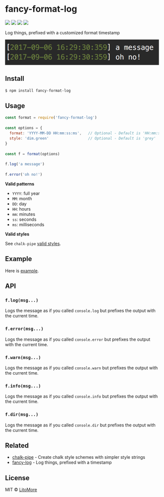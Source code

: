 # fancy-format-log

[![](https://img.shields.io/travis/LitoMore/fancy-format-log/master.svg)](https://travis-ci.org/LitoMore/fancy-format-log)
[![](https://img.shields.io/npm/v/fancy-format-log.svg)](https://www.npmjs.com/package/fancy-format-log)
[![](https://img.shields.io/npm/l/fancy-format-log.svg)](https://github.com/LitoMore/fancy-format-log/blob/master/LICENSE)
[![](https://img.shields.io/badge/code_style-standard-brightgreen.svg)](https://standardjs.com)

Log things, prefixed with a customized format timestamp

![](https://raw.githubusercontent.com/LitoMore/fancy-format-log/master/screenshot.png)

## Install

```bash
$ npm install fancy-format-log
```

## Usage

```javascript
const format = require('fancy-format-log')

const options = {
  format: 'YYYY-MM-DD HH:mm:ss:ms',   // Optional - Default is 'HH:mm:ss'
  style: 'dim.green'                  // Optional - Default is 'grey'
}

const f = format(options)

f.log('a message')

f.error('oh no!')
```

**Valid patterns**

- `YYYY`: full year
- `MM`: month
- `DD`: day
- `HH`: hours
- `mm`: minutes
- `ss`: seconds
- `ms`: milliseconds

**Valid styles**

See `chalk-pipe` [valid styles](https://github.com/LitoMore/chalk-pipe#valid-styles).

## Example

Here is [example](https://github.com/LitoMore/fancy-format-log/blob/master/example.js).

## API

### `f.log(msg...)`

Logs the message as if you called `console.log` but prefixes the output with the current time.

### `f.error(msg...)`

Logs the message as if you called `console.error` but prefixes the output with the current time.

### `f.warn(msg...)`

Logs the message as if you called `console.warn` but prefixes the output with the current time.

### `f.info(msg...)`

Logs the message as if you called `console.info` but prefixes the output with the current time.

### `f.dir(msg...)`

Logs the message as if you called `console.dir` but prefixes the output with the current time.

## Related

- [chalk-pipe](https://github.com/LitoMore/chalk-pipe) - Create chalk style schemes with simpler style strings
- [fancy-log](https://github.com/js-cli/fancy-log) - Log things, prefixed with a timestamp

## License

MIT © [LitoMore](https://github.com/LitoMore)
